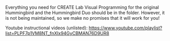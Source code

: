 Everything you need for CREATE Lab Visual Programming for the original Hummingbird and the Hummingbird Duo should be in the folder. However, it is not being maintained, so we make no promises that it will work for you!

Youtube instructional videos (unlisted): https://www.youtube.com/playlist?list=PLPF7p1VM8NT_fnXIx94GyCBMAN76D9UR8
